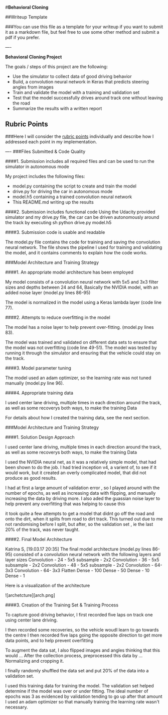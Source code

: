 #**Behavioral Cloning** 

##Writeup Template

###You can use this file as a template for your writeup if you want to submit it as a markdown file, but feel free to use some other method and submit a pdf if you prefer.

—-

**Behavioral Cloning Project**

The goals / steps of this project are the following:
* Use the simulator to collect data of good driving behavior
* Build, a convolution neural network in Keras that predicts steering angles from images
* Train and validate the model with a training and validation set
* Test that the model successfully drives around track one without leaving the road
* Summarize the results with a written report



## Rubric Points
###Here I will consider the [rubric points](https://review.udacity.com/#!/rubrics/432/view) individually and describe how I addressed each point in my implementation.  

—-
###Files Submitted & Code Quality

####1. Submission includes all required files and can be used to run the simulator in autonomous mode

My project includes the following files:
* model.py containing the script to create and train the model
* drive.py for driving the car in autonomous mode
* model.h5 containing a trained convolution neural network 
* This README.md writing up the results

####2. Submission includes functional code
Using the Udacity provided simulator and my drive.py file, the car can be driven autonomously around the track by executing 
sh
python drive.py model.h5

####3. Submission code is usable and readable

The model.py file contains the code for training and saving the convolution neural network. The file shows the pipeline I used for training and validating the model, and it contains comments to explain how the code works.

###Model Architecture and Training Strategy

####1. An appropriate model architecture has been employed

My model consists of a convolution neural network with 5x5 and 3x3 filter sizes and depths between 24 and 64, Basically the NVIDIA model, with an added noise layer (model.py lines 86-95) 

The model  is normalized in the model using a Keras lambda layer (code line 77). 

####2. Attempts to reduce overfitting in the model

The model has a noise layer to help prevent over-fitting. (model.py lines 83). 

The model was trained and validated on different data sets to ensure that the model was not overfitting (code line 49-51). The model was tested by running it through the simulator and ensuring that the vehicle could stay on the track.

####3. Model parameter tuning

The model used an adam optimizer, so the learning rate was not tuned manually (model.py line 96).

####4. Appropriate training data

I used center lane driving, multiple times in each direction around the track, as well as some recoverys both ways, to make the training Data

For details about how I created the training data, see the next section. 

###Model Architecture and Training Strategy

####1. Solution Design Approach

I used center lane driving, multiple times in each direction around the track, as well as some recoverys both ways, to make the training Data

I used the NVIDIA neural net, as it was a relatively simple model, that had been shown to do the job.
I had tried inception v4, a varient of, to see if it would work, but it created an overly complicated model, that did not produce as good results.

I had at first a large amount of validation error , so I played around with the number of epochs, as well as increasing data with flipping, and manually increasing the data by driving more. I also aded the guassian noise layer to help prevent any overfitting that was helping to cause this

it took quite a few attempts to get a model that didnt go off the road and onto the dirt, when it splits from road to dirt track. This turned out due to me not randomising before I split, but after, so the validation set , ie the last 20% of the track, was never taught.

####2. Final Model Architecture

Katrina S, [19.03.17 20:35]
The final model architecture (model.py lines 86-95) consisted of a convolution neural network with the following layers and layer sizes 
Convolution - 24 - 5x5 subsample - 2x2
Convolution - 36 - 5x5 subsample - 2x2
Convolution - 48 - 5x5 subsample - 2x2
Convolution -  64- 3x3 
Convolution -  64- 3x3 
Flatten
Dense - 100
Dense - 50
Dense - 10
Dense - 1



Here is a visualization of the architecture


![archetcture][arch.png]

####3. Creation of the Training Set & Training Process

To capture good driving behavior, I first recorded five laps on track one using center lane driving. 

I then recorded some recoveries, so the vehicle woudl learn to go towards the centre 
I then recorded five laps going the opposite direction to get more data points, and to help prevent overfitting


To augment the data sat, I also flipped images and angles thinking that this would ... 
After the collection process,  preprocessed this data by ... Normalizing and cropping it.


I finally randomly shuffled the data set and put 20% of the data into a validation set. 

I used this training data for training the model. The validation set helped determine if the model was over or under fitting. The ideal number of epochs was 3 as evidenced by validation tending to go up after that amount I used an adam optimizer so that manually training the learning rate wasn't necessary.
